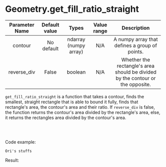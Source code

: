 # Geometry.get_fill_ratio_straight


| Parameter Name | Default value | Types | Value range | Description | 
| :---: | :---: | :---: | :---: | :---: |
| contour | No default | ndarray (numpy array) | N/A | A numpy array that defines a group of points. |
| reverse_div | False | boolean | N/A | Whether the rectangle's area should be divided by the contour or the opposite. |


`get_fill_ratio_straight` is a function that takes a contour, finds the smallest, straight rectangle that is able to bound it fully, 
finds that rectangle's area, the contour's area and their ratio. If `reverse_div` is false, the function returns the contour's area divided by the rectangle's area, else, it returns the rectangles area divided by the contour's area.

</br>
</br>

Code example:
```
Ori's stuffs
```
Result:
